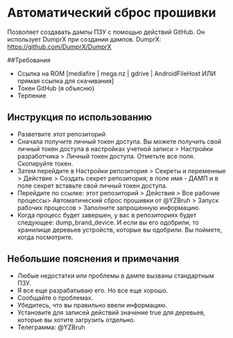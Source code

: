 # Автоматический сброс прошивки
Позволяет создавать дампы ПЗУ с помощью действий GitHub. Он использует DumprX при создании дампов. DumprX: https://github.com/DumprX/DumprX

##Требования
- Ссылка на ROM [mediafire | mega.nz | gdrive | AndroidFileHost ИЛИ прямая ссылка для скачивания]
- Токен GitHub (я объясню)
- Терпение

## Инструкция по использованию
- Разветвите этот репозиторий
- Сначала получите личный токен доступа. Вы можете получить свой личный токен доступа в настройках учетной записи > Настройки разработчика > Личный токен доступа. Отметьте все поля. Скопируйте токен.
- Затем перейдите в Настройки репозитория > Секреты и переменные > Действие > Создать секрет репозитория; в поле имя - ДАМП и в поле секрет вставьте свой личный токен доступа.
- Перейдите по ссылке: этот репозиторий > Действия > Все рабочие процессы> Автоматический сброс прошивки от @YZBruh > Запуск рабочих процессов > Заполните запрошенную информацию.
- Когда процесс будет завершен, у вас в репозиториях будет следующее: dump_brand_device. И если вы его одобрили, то хранилище деревьев устройств, которые вы одобрили. Вы поймете, когда посмотрите.

## Небольшие пояснения и примечания
- Любые недостатки или проблемы в дампе вызваны стандартным ПЗУ.
- Я все еще разрабатываю его. Но все еще хорошо.
- Сообщайте о проблемах.
- Убедитесь, что вы правильно ввели информацию.
- Установите для записей действий значение true для деревьев, которые вы хотите загрузить отдельно.
- Телеграмма: @YZBruh
